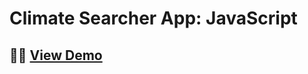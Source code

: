 # Climate Searcher App: JavaScript

## 👨‍💻 [View Demo](https://developaul.github.io/climatesearcher-js/)